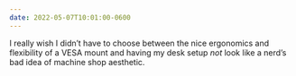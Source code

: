 ```yaml
---
date: 2022-05-07T10:01:00-0600
---
```


I really wish I didn’t have to choose between the nice ergonomics and flexibility of a VESA mount and having my desk setup *not* look like a nerd’s bad idea of machine shop aesthetic.